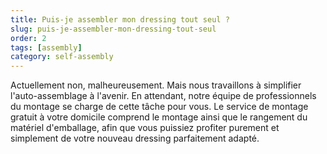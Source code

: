 ```yaml
---
title: Puis-je assembler mon dressing tout seul ?
slug: puis-je-assembler-mon-dressing-tout-seul
order: 2
tags: [assembly]
category: self-assembly
---
```


Actuellement non, malheureusement. Mais nous travaillons à simplifier l'auto-assemblage à l'avenir. En attendant, notre équipe de professionnels du montage se charge de cette tâche pour vous. Le service de montage gratuit à votre domicile comprend le montage ainsi que le rangement du matériel d'emballage, afin que vous puissiez profiter purement et simplement de votre nouveau dressing parfaitement adapté.
